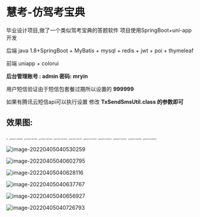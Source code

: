 # 慧考-仿驾考宝典
毕业设计项目,做了一个类似驾考宝典的答题软件 项目使用SpringBoot+uni-app开发



后端 java 1.8+SpringBoot + MyBatis + mysql + redis + jwt + poi + thymeleaf

前端 uniapp + colorui



**后台管理账号 : admin    密码: mryin**

用户短信验证由于短信包套餐过期所以设置的   **999999**   

如果有腾讯云短信api可以执行设置   修改 **TxSendSmsUtil.class 的参数即可**

## 效果图:

<img src="D:\QQFile\1009638139\FileRecv\MobileFile\S20405-03553031.png" style="zoom:25%;" />

<img src="D:\QQFile\1009638139\FileRecv\MobileFile\S20405-03581006.png" alt="S20405-03581006" style="zoom:25%;" />

<img src="D:\QQFile\1009638139\FileRecv\MobileFile\S20405-03575481.png" alt="S20405-03575481" style="zoom:25%;" />

<img src="D:\QQFile\1009638139\FileRecv\MobileFile\S20405-03572602.png" alt="S20405-03572602" style="zoom:25%;" />

<img src="D:\QQFile\1009638139\FileRecv\MobileFile\S20405-03573006.png" alt="S20405-03573006" style="zoom:25%;" />

<img src="D:\QQFile\1009638139\FileRecv\MobileFile\S20405-03572176.png" alt="S20405-03572176" style="zoom:25%;" />

<img src="D:\QQFile\1009638139\FileRecv\MobileFile\S20405-03570451.png" alt="S20405-03570451" style="zoom:25%;" />

<img src="D:\QQFile\1009638139\FileRecv\MobileFile\S20405-03562903.png" alt="S20405-03562903" style="zoom:25%;" />

<img src="D:\QQFile\1009638139\FileRecv\MobileFile\S20405-03570000.png" alt="S20405-03570000" style="zoom:25%;" />

<img src="D:\QQFile\1009638139\FileRecv\MobileFile\S20405-03551338.png" alt="S20405-03551338" style="zoom:25%;" />

<img src="D:\QQFile\1009638139\FileRecv\MobileFile\S20405-03560924.png" alt="S20405-03560924" style="zoom:25%;" />

![image-20220405040530259](C:\Users\Lenovo\AppData\Roaming\Typora\typora-user-images\image-20220405040530259.png)

![image-20220405040602795](C:\Users\Lenovo\AppData\Roaming\Typora\typora-user-images\image-20220405040602795.png)

![image-20220405040628116](C:\Users\Lenovo\AppData\Roaming\Typora\typora-user-images\image-20220405040628116.png)

![image-20220405040637767](C:\Users\Lenovo\AppData\Roaming\Typora\typora-user-images\image-20220405040637767.png)

![image-20220405040656927](C:\Users\Lenovo\AppData\Roaming\Typora\typora-user-images\image-20220405040656927.png)

![image-20220405040726793](C:\Users\Lenovo\AppData\Roaming\Typora\typora-user-images\image-20220405040726793.png)